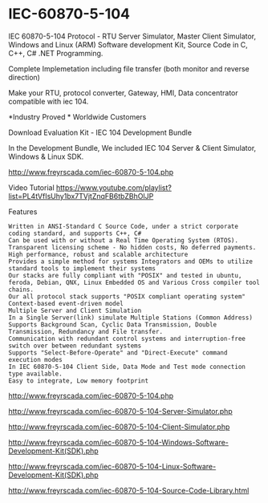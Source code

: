 # IEC-60870-5-104
IEC 60870-5-104 Protocol - RTU Server Simulator, Master Client Simulator, Windows and Linux (ARM) Software development Kit, 
Source Code in C, C++, C# .NET Programming.

Complete Implemetation including file transfer (both monitor and reverse direction)

Make your RTU, protocol converter, Gateway, HMI, Data concentrator compatible with iec 104.

*Industry Proved * Worldwide Customers

Download Evaluation Kit - IEC 104 Development Bundle

In the Development Bundle, We included IEC 104 Server & Client Simulator, Windows & Linux SDK.

http://www.freyrscada.com/iec-60870-5-104.php


Video Tutorial
https://www.youtube.com/playlist?list=PL4tVfIsUhy1bx7TVjtZnqFB6tbZBhOlJP

Features

    Written in ANSI-Standard C Source Code, under a strict corporate coding standard, and supports C++, C#
    Can be used with or without a Real Time Operating System (RTOS).
    Transparent licensing scheme - No hidden costs, No deferred payments.
    High performance, robust and scalable architecture
    Provides a simple method for systems Integrators and OEMs to utilize standard tools to implement their systems
    Our stacks are fully compliant with "POSIX" and tested in ubuntu, feroda, Debian, QNX, Linux Embedded OS and Various Cross compiler tool chains.
    Our all protocol stack supports "POSIX compliant operating system"
    Context-based event-driven model
    Multiple Server and Client Simulation
    In a Single Server(link) simulate Multiple Stations (Common Address)
    Supports Background Scan, Cyclic Data Transmission, Double Transmission, Redundancy and File transfer.
    Communication with redundant control systems and interruption-free switch over between redundant systems
    Supports "Select-Before-Operate" and "Direct-Execute" command execution modes
    In IEC 60870-5-104 Client Side, Data Mode and Test mode connection type available.
    Easy to integrate, Low memory footprint


	
	

http://www.freyrscada.com/iec-60870-5-104.php

http://www.freyrscada.com/iec-60870-5-104-Server-Simulator.php

http://www.freyrscada.com/iec-60870-5-104-Client-Simulator.php

http://www.freyrscada.com/iec-60870-5-104-Windows-Software-Development-Kit(SDK).php

http://www.freyrscada.com/iec-60870-5-104-Linux-Software-Development-Kit(SDK).php

http://www.freyrscada.com/iec-60870-5-104-Source-Code-Library.html
